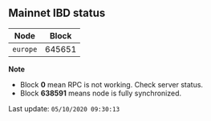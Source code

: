 ## **Mainnet** IBD status


Node | Block
--- | ---
`europe` | 645651


**Note**
* Block **0** mean RPC is not working. Check server status.
* Block **638591** means node is fully synchronized.


Last update: `05/10/2020 09:30:13`
